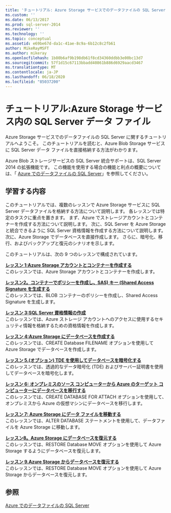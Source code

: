 ```yaml
---
title: 'チュートリアル: Azure Storage サービスでのデータファイルの SQL Server |Microsoft Docs'
ms.custom: ''
ms.date: 06/13/2017
ms.prod: sql-server-2014
ms.reviewer: ''
ms.technology: ''
ms.topic: conceptual
ms.assetid: e69be67d-da1c-41ae-8c9a-6b12c8c2fb61
author: MikeRayMSFT
ms.author: mikeray
ms.openlocfilehash: 1b80b6af9b198db61f8cd34360ddbb3e00bc13d7
ms.sourcegitcommit: 57f1d15c67113bbadd40861b886d6929aacd3467
ms.translationtype: MT
ms.contentlocale: ja-JP
ms.lasthandoff: 06/18/2020
ms.locfileid: "85037200"
---
```

# <a name="tutorial-sql-server-data-files-in-azure-storage-service"></a>チュートリアル:Azure Storage サービス内の SQL Server データ ファイル
  Azure Storage サービスでのデータファイルの SQL Server に関するチュートリアルへようこそ。 このチュートリアルを読むと、Azure Blob Storage サービスに SQL Server データ ファイルを直接格納する方法がわかります。  
  
 Azure Blob ストレージサービスの SQL Server 統合サポートは、SQL Server 2014 の拡張機能です。 この機能を使用する場合の機能と利点の概要については、「 [Azure でのデータファイルの SQL Server](databases/sql-server-data-files-in-microsoft-azure.md)」を参照してください。  
  
## <a name="what-you-will-learn"></a>学習する内容  
 このチュートリアルでは、複数のレッスンで Azure Storage サービスに SQL Server データファイルを格納する方法について説明します。 各レッスンでは特定のタスクに重点を置きます。 まず、Azure でストレージアカウントとコンテナーを作成する方法について説明します。 次に、SQL Server を Azure Storage と統合できるように SQL Server 資格情報を作成する方法について説明します。 次に、Azure Storage でデータベースを直接作成します。 さらに、暗号化、移行、およびバックアップと復元のシナリオを示します。  
  
 このチュートリアルは、次の 9 つのレッスンで構成されています。  
  
 **[レッスン 1:Azure Storage アカウントとコンテナーを作成する](../tutorials/lesson-1-create-windows-azure-storage-account-and-container.md)**  
 このレッスンでは、Azure Storage アカウントとコンテナーを作成します。  
  
 **[レッスン2。コンテナーでポリシーを作成し、SAS&#41; キー &#40;Shared Access Signature を生成する](lesson-1-create-stored-access-policy-and-shared-access-signature.md)**  
 このレッスンでは、BLOB コンテナーのポリシーを作成し、Shared Access Signature を生成します。  
  
 **[レッスン 3:SQL Server 資格情報の作成](lesson-2-create-a-sql-server-credential-using-a-shared-access-signature.md)**  
 このレッスンでは、Azure ストレージ アカウントへのアクセスに使用するセキュリティ情報を格納するための資格情報を作成します。  
  
 **[レッスン 4:Azure Storage にデータベースを作成する](../relational-databases/lesson-3-database-backup-to-url.md)**  
 このレッスンでは、CREATE Database FILENAME オプションを使用して Azure Storage でデータベースを作成します。  
  
 **[レッスン 5.&#40;オプション&#41; TDE を使用してデータベースを暗号化する](../relational-databases/lesson-4-restore-database-to-virtual-machine-from-url.md)**  
 このレッスンでは、透過的なデータ暗号化 (TDE) およびサーバー証明書を使用してデータベースを暗号化します。  
  
 **[レッスン 6: オンプレミスのソース コンピューターから Azure のターゲット コンピューターにデータベースを移行する](lesson-5-backup-database-using-file-snapshot-backup.md)**  
 このレッスンでは、CREATE DATABASE FOR ATTACH オプションを使用して、オンプレミスから Azure の仮想マシンにデータベースを移行します。  
  
 **[レッスン 7: Azure Storage にデータ ファイルを移動する](../relational-databases/lesson-6-generate-activity-and-backup-log-using-file-snapshot-backup.md)**  
 このレッスンでは、ALTER DATABASE ステートメントを使用して、データファイルを Azure Storage に移動します。  
  
 **[レッスン8。Azure Storage にデータベースを復元する](../relational-databases/lesson-7-restore-a-database-to-a-point-in-time.md)**  
 このレッスンでは、RESTORE Database MOVE オプションを使用して Azure Storage するようにデータベースを復元します。  
  
 **[レッスン 9.Azure Storage からデータベースを復元する](lesson-8-restore-as-new-database-from-log-backup.md)**  
 このレッスンでは、RESTORE Database MOVE オプションを使用して Azure Storage からデータベースを復元します。  
  
## <a name="see-also"></a>参照  
 [Azure でのデータファイルの SQL Server](databases/sql-server-data-files-in-microsoft-azure.md)  
  
  
